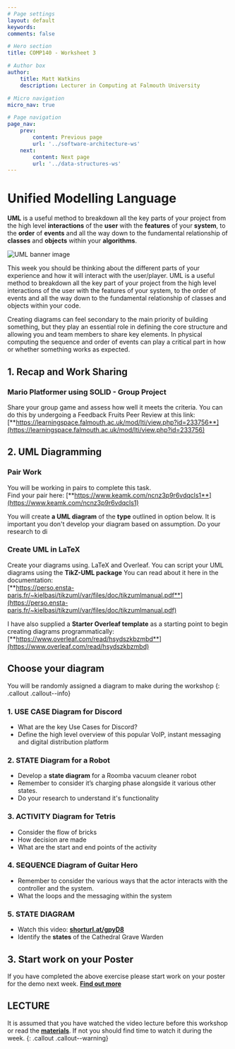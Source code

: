 ```yaml
---
# Page settings
layout: default
keywords:
comments: false

# Hero section
title: COMP140 - Worksheet 3

# Author box
author:
    title: Matt Watkins
    description: Lecturer in Computing at Falmouth University

# Micro navigation
micro_nav: true

# Page navigation
page_nav:
    prev:
        content: Previous page
        url: '../software-architecture-ws'
    next:
        content: Next page
        url: '../data-structures-ws'
---
```


# Unified Modelling Language

 **UML** is a useful method to breakdown all the key parts of your project from the high level **interactions** of the **user** with the **features** of your **system**, to the **order** of **events** and all the way down to the fundamental relationship of **classes** and **objects** within your **algorithms**.

![UML banner image](../images/uml-workshop-banner.png)

This week you should be thinking about the different parts of your experience and how it will
interact with the user/player. UML is a useful method to breakdown all the key part of your
project from the high level interactions of the user with the features of your system, to the order of events and all the way down to the fundamental relationship of classes and objects within your code.

Creating diagrams can feel secondary to the main priority of building something, but they play an essential role in defining the core structure and allowing you and team members to share key elements. In physical computing the sequence and order of events can play a critical part in how or whether something works as expected.


## 1. Recap and Work Sharing
### Mario Platformer using SOLID - Group Project

Share your group game and assess how well it meets the criteria.
You can do this by undergoing a Feedback Fruits Peer Review at this link:\
[**https://learningspace.falmouth.ac.uk/mod/lti/view.php?id=233756**](https://learningspace.falmouth.ac.uk/mod/lti/view.php?id=233756)

## 2. UML Diagramming

### Pair Work
You will be working in pairs to complete this task.\
Find your pair here: [**https://www.keamk.com/ncnz3p9r6vdqcls1**](https://www.keamk.com/ncnz3p9r6vdqcls1)

You will create **a UML diagram** of the **type** outlined in option below. It is important you don't develop your diagram based on assumption. Do your research to di


### Create UML in LaTeX

Create your diagrams using. LaTeX and Overleaf. You can script your UML diagrams using the **TikZ-UML package** You can read about it here in the documentation:\
 [**https://perso.ensta-paris.fr/~kielbasi/tikzuml/var/files/doc/tikzumlmanual.pdf**](https://perso.ensta-paris.fr/~kielbasi/tikzuml/var/files/doc/tikzumlmanual.pdf)
 
 I have also supplied a **Starter Overleaf template** as a starting point to begin creating diagrams programmatically:
[**https://www.overleaf.com/read/hsydszkbzmbd**](https://www.overleaf.com/read/hsydszkbzmbd)


##  Choose your diagram

You will be randomly assigned a diagram to make during the workshop
{: .callout .callout--info}

### 1.  USE CASE Diagram for Discord

-   What are the key Use Cases for Discord?
-  Define the high level overview of this popular VoIP, instant messaging and digital distribution platform

### 2.  STATE Diagram for a Robot 

-  Develop a **state diagram** for a Roomba vacuum cleaner robot
-  Remember to consider it’s charging phase alongside it various other states.
- Do your research to understand it's functionality

### 3. ACTIVITY Diagram for  Tetris

 - Consider the flow of bricks
 - How decision are made
 - What are the start and end points of the activity

### 4. SEQUENCE Diagram of Guitar Hero

- Remember to consider the various ways that the actor interacts with the controller and the system.
- What the loops and the messaging within the system

### 5. STATE DIAGRAM

-   Watch this video: [**shorturl.at/gpyD8**](shorturl.at/gpyD8)
-   Identify the **states** of the  Cathedral Grave Warden

## 3. Start work on your Poster

If you have completed the above exercise please start work on your poster for the demo next week. **[Find out more](poster-preparation.md)**

## LECTURE

It is assumed that you have watched the video lecture before this workshop or read the [**materials**](uml-lm.md). If not you should find time to watch it during the week. 
{: .callout .callout--warning}


<!--stackedit_data:
eyJoaXN0b3J5IjpbNDE2NjkwNDk1LC0xNDc1ODMzNjEzLC0zOD
c0MTU4NDUsLTE0NDIxNTg4NCw0NzUxOTU1MTEsLTExMDMyMjk5
MTksMTIyNDM2OTcwMywtMTUwMTE5Mjk4MV19
-->